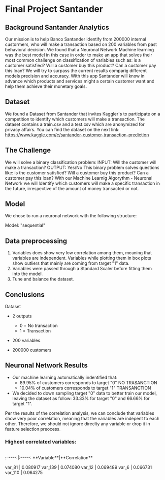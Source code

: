# Final Project Santander

## Background Santander Analytics
Our mission is to help Banco Santander identify from 200000 internal custormers, who will make a transaction based on 200 variables from past behavioral decision. We found that a Neuronal Network Machine learning was the best model in this case in order to make an app that solves their most common challenge on classification of variables such as: is a customer satisfied? Will a customer buy this product? Can a customer pay this loan? We will try to surpass the current results comparig different models precision and accuracy. With this app Santander will know in advance which products and services might a certain customer want and  help them achieve their monetary goals.

## Dataset
We found a Dataset from Santander that invites Kaggler´s to participate on a competition to identify which customers will make a transaction. The dataset contains a train.csv and a test.csv which are anonymized for privacy affairs. You can find the dataset on the next link:
https://www.kaggle.com/c/santander-customer-transaction-prediction

## The Challenge
We will solve a binary classification problem:
INPUT: Will the customer will make a transaction?
OUTPUT: Yes/No
This binary problem solves questions like: is the customer satisfied? Will a customer buy this product? Can a customer pay this loan?
With our Machine Learnig Algorythm - Neuronal Network we will Identify which customers will make a specific transaction in the future, irrespective of the amount of money transacted or not.

## Model
We chose to run a neuronal network with the following structure:

Model: "sequential"

## Data preprocessing
1. Variables does show very low correlation among them, meaning that variables are independent. Variables while plotting them in box plots show outliers that mainly are coming from target "1" data.
2. Variables were passed through a Standard Scaler before fitting them into the model.
3. Tune and balance the dataset.

## Conclusions
Dataset
- 2 outputs
    - 0 = No transaction
    - 1 = Transaction

- 200 variables
- 200000 customers

## Neuronal Network Results
- Our machine learning automatically indentified that:
    - 89.95% of customers corresponds to target "0" NO TRASANCTION
    - 10.04% of customers corresponds to target "1" TRANSANCTION
- We decided to down sampling target "0" data to better train our model, leaving the dataset as follow: 33.33% for target "0" and 66.66% for target "1".

Per the results of the correlation analysis, we can conclude that variables show very poor correlation, meaning that the variables are indepent to each other. Therefore, we should not ignore direclty any variable or drop it in feature selection preocess.

### Highest correlated variables:
<br>
:-----:|:-----:
**Variable**|**Correlation**
     
  var_81   |   0.080917
  var_139  |   0.074080
  var_12   |   0.069489
  var_6    |   0.066731
  var_110  |   0.064275
<br>

